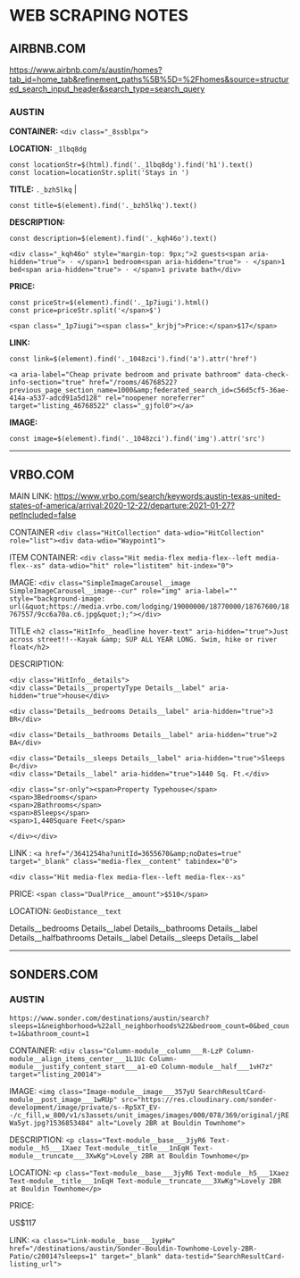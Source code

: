 
# WEB SCRAPING NOTES  

## AIRBNB.COM
 
 https://www.airbnb.com/s/austin/homes?tab_id=home_tab&refinement_paths%5B%5D=%2Fhomes&source=structured_search_input_header&search_type=search_query


### AUSTIN


**CONTAINER:**  `<div class="_8ssblpx">`

**LOCATION:** `_1lbq8dg` 
```
const locationStr=$(html).find('._1lbq8dg').find('h1').text()
const location=locationStr.split('Stays in ')
``` 


**TITLE:**  `._bzh5lkq`  |  
```
const title=$(element).find('._bzh5lkq').text()
```
**DESCRIPTION:** 
```
const description=$(element).find('._kqh46o').text()
```

`<div class="_kqh46o" style="margin-top: 9px;">2 guests<span aria-hidden="true"> · </span>1 bedroom<span aria-hidden="true"> · </span>1 bed<span aria-hidden="true"> · </span>1 private bath</div>`

**PRICE:**

```
const priceStr=$(element).find('._1p7iugi').html() 
const price=priceStr.split('</span>$')
```

`<span class="_1p7iugi"><span class="_krjbj">Price:</span>$17</span>`

**LINK:** 
```
const link=$(element).find('._1048zci').find('a').attr('href')
```

`<a aria-label="Cheap private bedroom and private bathroom" data-check-info-section="true" href="/rooms/46768522?previous_page_section_name=1000&amp;federated_search_id=c56d5cf5-36ae-414a-a537-adcd91a5d128" rel="noopener noreferrer" target="listing_46768522" class="_gjfol0"></a>`

**IMAGE:**
 ```
 const image=$(element).find('._1048zci').find('img').attr('src')
```

---
## VRBO.COM

MAIN LINK: https://www.vrbo.com/search/keywords:austin-texas-united-states-of-america/arrival:2020-12-22/departure:2021-01-27?petIncluded=false


CONTAINER
`<div class="HitCollection" data-wdio="HitCollection" role="list"><div data-wdio="Waypoint1">`

ITEM CONTAINER:
`<div class="Hit media-flex media-flex--left media-flex--xs" data-wdio="hit" role="listitem" hit-index="0">`

IMAGE:
`<div class="SimpleImageCarousel__image SimpleImageCarousel__image--cur" role="img" aria-label="" style="background-image: url(&quot;https://media.vrbo.com/lodging/19000000/18770000/18767600/18767557/9cc6a70a.c6.jpg&quot;);"></div>`

TITLE
`<h2 class="HitInfo__headline hover-text" aria-hidden="true">Just across street!!--Kayak &amp; SUP ALL YEAR LONG. Swim, hike or river float</h2>`

DESCRIPTION:
```
<div class="HitInfo__details">
<div class="Details__propertyType Details__label" aria-hidden="true">house</div>

<div class="Details__bedrooms Details__label" aria-hidden="true">3 BR</div>

<div class="Details__bathrooms Details__label" aria-hidden="true">2 BA</div>

<div class="Details__sleeps Details__label" aria-hidden="true">Sleeps 8</div>
<div class="Details__label" aria-hidden="true">1440 Sq. Ft.</div>

<div class="sr-only"><span>Property Typehouse</span><span>3Bedrooms</span>
<span>2Bathrooms</span>
<span>8Sleeps</span>
<span>1,440Square Feet</span>

</div></div>
```

LINK : `<a href="/3641254ha?unitId=3655670&amp;noDates=true" target="_blank" class="media-flex__content" tabindex="0">`

`<div class="Hit media-flex media-flex--left media-flex--xs"`

PRICE: `<span class="DualPrice__amount">$510</span>`


LOCATION: `GeoDistance__text`



Details__bedrooms Details__label
Details__bathrooms Details__label
Details__halfbathrooms Details__label
Details__sleeps Details__label




---
## SONDERS.COM

### AUSTIN

`https://www.sonder.com/destinations/austin/search?sleeps=1&neighborhood=%22all_neighborhoods%22&bedroom_count=0&bed_count=1&bathroom_count=1`

CONTAINER: `<div class="Column-module__column___R-LzP Column-module__align_items_center___1L1Uc Column-module__justify_content_start___a1-eO Column-module__half___1vH7z" target="listing_20014">`

IMAGE: `<img class="Image-module__image___357yU SearchResultCard-module__post_image___1wRUp" src="https://res.cloudinary.com/sonder-development/image/private/s--Rp5XT_EV--/c_fill,w_800/v1/s3assets/unit_images/images/000/078/369/original/jREWa5yt.jpg?1536853484" alt="Lovely 2BR at Bouldin Townhome">`



DESCRIPTION: `<p class="Text-module__base___3jyR6 Text-module__h5___1Xaez Text-module__title___1nEqH Text-module__truncate___3XwKg">Lovely 2BR at Bouldin Townhome</p>`

LOCATION: `<p class="Text-module__base___3jyR6 Text-module__h5___1Xaez Text-module__title___1nEqH Text-module__truncate___3XwKg">Lovely 2BR at Bouldin Townhome</p>`

PRICE: <p class="Text-module__base___3jyR6 Text-module__body___tXgxC">US$117</p>

LINK: `<a class="Link-module__base___1ypHw" href="/destinations/austin/Sonder-Bouldin-Townhome-Lovely-2BR-Patio/c20014?sleeps=1" target="_blank" data-testid="SearchResultCard-listing_url">`